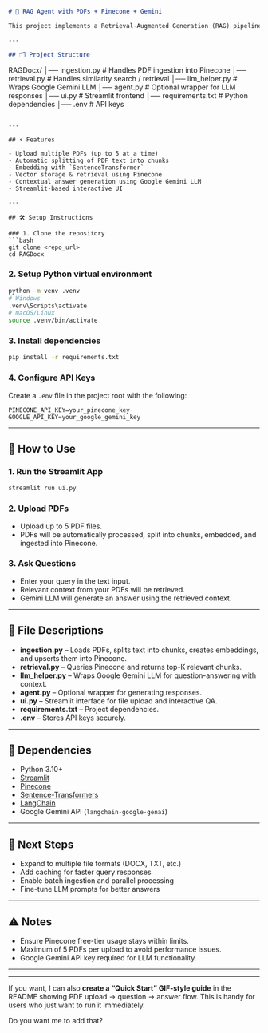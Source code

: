 ```markdown
# 📄 RAG Agent with PDFs + Pinecone + Gemini

This project implements a Retrieval-Augmented Generation (RAG) pipeline using **PDF ingestion**, **Pinecone vector database**, and **Google Gemini LLM**. Users can upload PDFs, query their contents, and receive AI-generated answers using context from the documents.

---

## 🗂 Project Structure

```

RAGDocx/
│── ingestion.py         # Handles PDF ingestion into Pinecone
│── retrieval.py         # Handles similarity search / retrieval
│── llm\_helper.py        # Wraps Google Gemini LLM
│── agent.py             # Optional wrapper for LLM responses
│── ui.py                # Streamlit frontend
│── requirements.txt     # Python dependencies
│── .env                 # API keys

````

---

## ⚡ Features

- Upload multiple PDFs (up to 5 at a time)
- Automatic splitting of PDF text into chunks
- Embedding with `SentenceTransformer`
- Vector storage & retrieval using Pinecone
- Contextual answer generation using Google Gemini LLM
- Streamlit-based interactive UI

---

## 🛠 Setup Instructions

### 1. Clone the repository
```bash
git clone <repo_url>
cd RAGDocx
````

### 2. Setup Python virtual environment

```bash
python -m venv .venv
# Windows
.venv\Scripts\activate
# macOS/Linux
source .venv/bin/activate
```

### 3. Install dependencies

```bash
pip install -r requirements.txt
```

### 4. Configure API Keys

Create a `.env` file in the project root with the following:

```
PINECONE_API_KEY=your_pinecone_key
GOOGLE_API_KEY=your_google_gemini_key
```

---

## 📝 How to Use

### 1. Run the Streamlit App

```bash
streamlit run ui.py
```

### 2. Upload PDFs

* Upload up to 5 PDF files.
* PDFs will be automatically processed, split into chunks, embedded, and ingested into Pinecone.

### 3. Ask Questions

* Enter your query in the text input.
* Relevant context from your PDFs will be retrieved.
* Gemini LLM will generate an answer using the retrieved context.

---

## 🔹 File Descriptions

* **ingestion.py** – Loads PDFs, splits text into chunks, creates embeddings, and upserts them into Pinecone.
* **retrieval.py** – Queries Pinecone and returns top-K relevant chunks.
* **llm\_helper.py** – Wraps Google Gemini LLM for question-answering with context.
* **agent.py** – Optional wrapper for generating responses.
* **ui.py** – Streamlit interface for file upload and interactive QA.
* **requirements.txt** – Project dependencies.
* **.env** – Stores API keys securely.

---

## 📌 Dependencies

* Python 3.10+
* [Streamlit](https://streamlit.io/)
* [Pinecone](https://www.pinecone.io/)
* [Sentence-Transformers](https://www.sbert.net/)
* [LangChain](https://www.langchain.com/)
* Google Gemini API (`langchain-google-genai`)

---

## 🚀 Next Steps

* Expand to multiple file formats (DOCX, TXT, etc.)
* Add caching for faster query responses
* Enable batch ingestion and parallel processing
* Fine-tune LLM prompts for better answers

---

## ⚠️ Notes

* Ensure Pinecone free-tier usage stays within limits.
* Maximum of 5 PDFs per upload to avoid performance issues.
* Google Gemini API key required for LLM functionality.

---
---

If you want, I can also **create a “Quick Start” GIF-style guide** in the README showing PDF upload → question → answer flow. This is handy for users who just want to run it immediately.  

Do you want me to add that?
```
